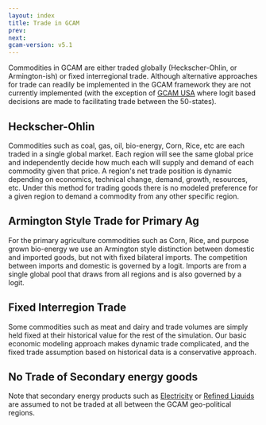 ```yaml
---
layout: index
title: Trade in GCAM
prev: 
next: 
gcam-version: v5.1
---
```


Commodities in GCAM are either traded globally (Heckscher-Ohlin, or Armington-ish) or fixed interregional trade.  Although alternative approaches for trade can readily be implemented in the GCAM framework they are not currently implemented (with the exception of [GCAM USA](gcam-usa.html) where logit based decisions are made to facilitating trade between the 50-states).

## Heckscher-Ohlin
Commodities such as coal, gas, oil, bio-energy, Corn, Rice, etc are each traded in a single global market.  Each region will see the same global price and independently decide how much each will supply and demand of each commodity given that price.  A region's net trade position is dynamic depending on economics, technical change, demand, growth, resources, etc.  Under this method for trading goods there is no modeled preference for a given region to demand a commodity from any other specific region.

## Armington Style Trade for Primary Ag
For the primary agriculture commodities such as Corn, Rice, and purpose grown bio-energy we use an Armington style distinction between domestic and imported goods, but not with fixed bilateral imports.    The competition between imports and domestic is governed by a logit.  Imports are from a single global pool that draws from all regions and is also governed by a logit.

## Fixed Interregion Trade
Some commodities such as meat and dairy and trade volumes are simply held fixed at their historical value for the rest of the simulation. Our basic economic modeling approach makes dynamic trade complicated, and the fixed trade assumption based on historical data is a conservative approach.

## No Trade of Secondary energy goods
Note that secondary energy products such as [Electricity](energy.html#electricity) or [Refined Liquids](energy.html#refining) are assumed to not be traded at all between the GCAM geo-political regions.


